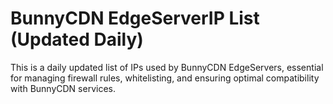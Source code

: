 # BunnyCDN EdgeServerIP List (Updated Daily)
This is a daily updated list of IPs used by BunnyCDN EdgeServers, essential for managing firewall rules, whitelisting, and ensuring optimal compatibility with BunnyCDN services.
